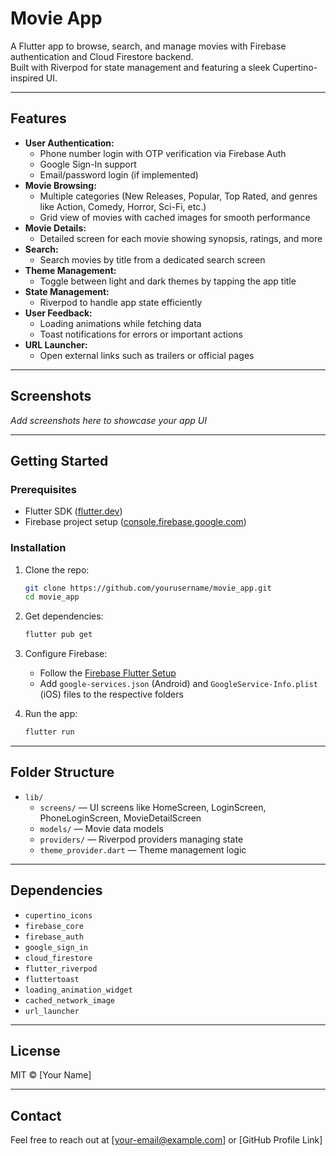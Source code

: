 # Movie App

A Flutter app to browse, search, and manage movies with Firebase authentication and Cloud Firestore backend.  
Built with Riverpod for state management and featuring a sleek Cupertino-inspired UI.

---

## Features

- **User Authentication:**
  - Phone number login with OTP verification via Firebase Auth
  - Google Sign-In support
  - Email/password login (if implemented)
- **Movie Browsing:**
  - Multiple categories (New Releases, Popular, Top Rated, and genres like Action, Comedy, Horror, Sci-Fi, etc.)
  - Grid view of movies with cached images for smooth performance
- **Movie Details:**
  - Detailed screen for each movie showing synopsis, ratings, and more
- **Search:**
  - Search movies by title from a dedicated search screen
- **Theme Management:**
  - Toggle between light and dark themes by tapping the app title
- **State Management:**
  - Riverpod to handle app state efficiently
- **User Feedback:**
  - Loading animations while fetching data
  - Toast notifications for errors or important actions
- **URL Launcher:**
  - Open external links such as trailers or official pages

---

## Screenshots

*Add screenshots here to showcase your app UI*

---

## Getting Started

### Prerequisites

- Flutter SDK ([flutter.dev](https://flutter.dev/docs/get-started/install))
- Firebase project setup ([console.firebase.google.com](https://console.firebase.google.com))

### Installation

1. Clone the repo:
    ```bash
    git clone https://github.com/yourusername/movie_app.git
    cd movie_app
    ```

2. Get dependencies:
    ```bash
    flutter pub get
    ```

3. Configure Firebase:
   - Follow the [Firebase Flutter Setup](https://firebase.flutter.dev/docs/overview)
   - Add `google-services.json` (Android) and `GoogleService-Info.plist` (iOS) files to the respective folders

4. Run the app:
    ```bash
    flutter run
    ```

---

## Folder Structure

- `lib/`
  - `screens/` — UI screens like HomeScreen, LoginScreen, PhoneLoginScreen, MovieDetailScreen
  - `models/` — Movie data models
  - `providers/` — Riverpod providers managing state
  - `theme_provider.dart` — Theme management logic

---

## Dependencies

- `cupertino_icons`
- `firebase_core`
- `firebase_auth`
- `google_sign_in`
- `cloud_firestore`
- `flutter_riverpod`
- `fluttertoast`
- `loading_animation_widget`
- `cached_network_image`
- `url_launcher`

---

## License

MIT © [Your Name]

---

## Contact

Feel free to reach out at [your-email@example.com] or [GitHub Profile Link]

